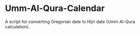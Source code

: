 Umm-Al-Qura-Calendar
====================

A script for converting Gregorian date to Hijri date (Umm Al-Qura calculation).
